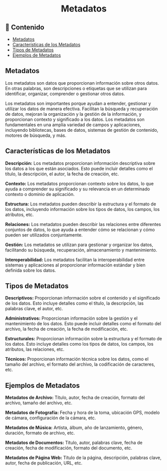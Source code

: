 <h1 align="center">Metadatos</h1>

<h2>📑 Contenido</h2>

- [Metadatos](#metadatos)
- [Características de los Metadatos](#características-de-los-metadatos)
- [Tipos de Metadatos](#tipos-de-metadatos)
- [Ejemplos de Metadatos](#ejemplos-de-metadatos)

## Metadatos

Los metadatos son datos que proporcionan información sobre otros datos. En otras palabras, son descripciones o etiquetas que se utilizan para identificar, organizar, comprender o gestionar otros datos.

Los metadatos son importantes porque ayudan a entender, gestionar y utilizar los datos de manera efectiva. Facilitan la búsqueda y recuperación de datos, mejoran la organización y la gestión de la información, y proporcionan contexto y significado a los datos. Los metadatos son fundamentales en una amplia variedad de campos y aplicaciones, incluyendo bibliotecas, bases de datos, sistemas de gestión de contenido, motores de búsqueda, y más.

## Características de los Metadatos

**Descripción:** Los metadatos proporcionan información descriptiva sobre los datos a los que están asociados. Esto puede incluir detalles como el título, la descripción, el autor, la fecha de creación, etc.

**Contexto:** Los metadatos proporcionan contexto sobre los datos, lo que ayuda a comprender su significado y su relevancia en un determinado contexto o dominio de aplicación.

**Estructura:** Los metadatos pueden describir la estructura y el formato de los datos, incluyendo información sobre los tipos de datos, los campos, los atributos, etc.

**Relaciones:** Los metadatos pueden describir las relaciones entre diferentes conjuntos de datos, lo que ayuda a entender cómo se relacionan y cómo pueden ser utilizados conjuntamente.

**Gestión:** Los metadatos se utilizan para gestionar y organizar los datos, facilitando su búsqueda, recuperación, almacenamiento y mantenimiento.

**Interoperabilidad:** Los metadatos facilitan la interoperabilidad entre sistemas y aplicaciones al proporcionar información estándar y bien definida sobre los datos.

## Tipos de Metadatos

**Descriptivos:** Proporcionan información sobre el contenido y el significado de los datos. Esto incluye detalles como el título, la descripción, las palabras clave, el autor, etc.

**Administrativos:** Proporcionan información sobre la gestión y el mantenimiento de los datos. Esto puede incluir detalles como el formato del archivo, la fecha de creación, la fecha de modificación, etc.

**Estructurales:** Proporcionan información sobre la estructura y el formato de los datos. Esto incluye detalles como los tipos de datos, los campos, los atributos, las relaciones, etc.

**Técnicos:** Proporcionan información técnica sobre los datos, como el tamaño del archivo, el formato del archivo, la codificación de caracteres, etc.

## Ejemplos de Metadatos

**Metadatos de Archivo:** Título, autor, fecha de creación, formato del archivo, tamaño del archivo, etc.

**Metadatos de Fotografía:** Fecha y hora de la toma, ubicación GPS, modelo de cámara, configuración de la cámara, etc.

**Metadatos de Música:** Artista, álbum, año de lanzamiento, género, duración, formato de archivo, etc.

**Metadatos de Documentos:** Título, autor, palabras clave, fecha de creación, fecha de modificación, formato del documento, etc.

**Metadatos de Página Web:** Título de la página, descripción, palabras clave, autor, fecha de publicación, URL, etc.
